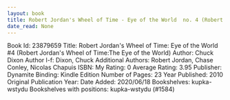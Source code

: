 ```yaml
---
layout: book
title: Robert Jordan's Wheel of Time - Eye of the World  no. 4 (Robert Jordan's Wheel of Time -The Eye of the World)
date_read: None
---
```


Book Id: 23879659
Title: Robert Jordan's Wheel of Time: Eye of the World #4 (Robert Jordan's Wheel of Time:The Eye of the World)
Author: Chuck Dixon
Author l-f: Dixon, Chuck
Additional Authors: Robert Jordan, Chase Conley, Nicolas Chapuis
ISBN: 
My Rating: 0
Average Rating: 3.95
Publisher: Dynamite
Binding: Kindle Edition
Number of Pages: 23
Year Published: 2010
Original Publication Year: 
Date Added: 2020/06/18
Bookshelves: kupka-wstydu
Bookshelves with positions: kupka-wstydu (#1584)

